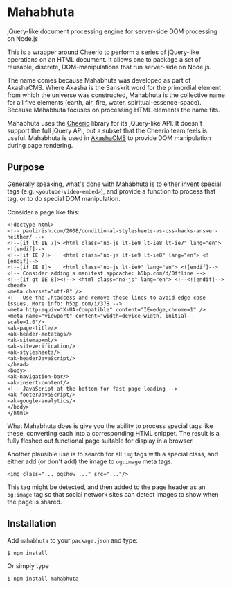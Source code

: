 # Mahabhuta
jQuery-like document processing engine for server-side DOM processing on Node.js

This is a wrapper around Cheerio to perform a series of jQuery-like operations on an HTML document.  It allows one to package a set of reusable, discrete, DOM-manipulations that run server-side on Node.js.

The name comes because Mahabhuta was developed as part of AkashaCMS.  Where Akasha is the Sanskrit word for the primordial element from which the universe was constructed, Mahabhuta is the collective name for all five elements (earth, air, fire, water, spiritual-essence-space).  Because Mahabhuta focuses on processing HTML elements the name fits.

Mahabhuta uses the [Cheerio](https://www.npmjs.com/package/cheerio) library for its jQuery-like API.  It doesn't support the full jQuery API, but a subset that the Cheerio team feels is useful.  Mahabhuta is used in [AkashaCMS](http://akashacms.com/) to provide DOM manipulation during page rendering.

## Purpose

Generally speaking, what's done with Mahabhuta is to either invent special tags (e.g. `<youtube-video-embed>`), and provide a function to process that tag, or to do special DOM manipulation.

Consider a page like this:

```
<!doctype html>
<!-- paulirish.com/2008/conditional-stylesheets-vs-css-hacks-answer-neither/ -->
<!--[if lt IE 7]> <html class="no-js lt-ie9 lt-ie8 lt-ie7" lang="en"> <![endif]-->
<!--[if IE 7]>    <html class="no-js lt-ie9 lt-ie8" lang="en"> <![endif]-->
<!--[if IE 8]>    <html class="no-js lt-ie9" lang="en"> <![endif]-->
<!-- Consider adding a manifest.appcache: h5bp.com/d/Offline -->
<!--[if gt IE 8]><!--> <html class="no-js" lang="en"> <!--<![endif]-->
<head>
<meta charset="utf-8" />
<!-- Use the .htaccess and remove these lines to avoid edge case issues. More info: h5bp.com/i/378 -->
<meta http-equiv="X-UA-Compatible" content="IE=edge,chrome=1" />
<meta name="viewport" content="width=device-width, initial-scale=1.0"/>
<ak-page-title/>
<ak-header-metatags/>
<ak-sitemapxml/>
<ak-siteverification/>
<ak-stylesheets/>
<ak-headerJavaScript/>
</head>
<body>
<ak-navigation-bar/>
<ak-insert-content/>
<!-- JavaScript at the bottom for fast page loading -->
<ak-footerJavaScript/>
<ak-google-analytics/>
</body>
</html>
```

What Mahabhuta does is give you the ability to process special tags like these, converting each into a corresponding HTML snippet.  The result is a fully fleshed out functional page suitable for display in a browser.

Another plausible use is to search for all `img` tags with a special class, and either add (or don't add) the image to `og:image` meta tags.

```
<img class="... ogshow ..." src="..."/>
```

This tag might be detected, and then added to the page header as an `og:image` tag so that social network sites can detect images to show when the page is shared.

## Installation

Add `mahabhuta` to your `package.json` and type:

```
$ npm install
```

Or simply type

```
$ npm install mahabhuta
```

